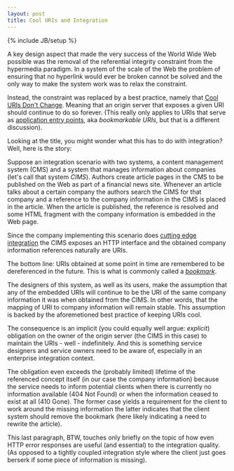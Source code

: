 ```yaml
---
layout: post
title: Cool URIs and Integration
---
```

{% include JB/setup %}

A key design aspect that made the very success of the World Wide Web possible was the removal of the referential integrity constraint from the hypermedia paradigm. In a system of the scale of the Web the problem of ensuring that no hyperlink would ever be broken cannot be solved and the only way to make the system work was to relax the constraint.

Instead, the constraint was replaced by a best practice, namely that [Cool URIs Don't Change](http://www.w3.org/Provider/Style/URI). Meaning that an origin server that exposes a given URI should continue to do so forever. (This really only applies to URIs that serve as [application entry points](http://tech.groups.yahoo.com/group/rest-discuss/message/12180), aka _bookmarkable URIs_, but that is a different discussion).

Looking at the title, you might wonder what this has to do with integration? Well, here is the story:

Suppose an integration scenario with two systems, a content management system (CMS) and a system that manages information about companies (let's call that system _CIMS_). Authors create article pages in the CMS to be published on the Web as part of a financial news site. Whenever an article talks about a certain company the authors search the CIMS for that company and a reference to the company information in the CIMS is placed in the article. When the article is published, the reference is resolved and some HTML fragment with the company information is embedded in the Web page.

Since the company implementing this scenario does [cutting edge integration](http://paulprescod.sys-con.com/node/40442) the CIMS exposes an HTTP interface and the obtained company information references naturally are URIs.

The bottom line: URIs obtained at some point in time are remembered to be dereferenced in the future. This is what is commonly called a [_bookmark_](http://tech.groups.yahoo.com/group/rest-discuss/message/13606). 

The designers of this system, as well as its users, make the assumption that any of the embedded URIs will continue to be the URI of the same company information it was when obtained from the CIMS. In other words, that the mapping of URI to company information will remain stable. This assumption is backed by the aforemetioned best practice of keeping URIs cool.

The consequence is an implicit (you could equally well argue: _explicit_) obligation on the owner of the origin server (the CIMS in this case) to maintain the URIs - well - indefinitely. And this is something service designers and service owners need to be aware of, especially in an enterprise integration context.

The obligation even exceeds the (probably limited) lifetime of the referenced concept itself (in our case the company information) because the service needs to inform potential clients when there is currently no information available (404 Not Found) or when the information ceased to exist at all (410 Gone). The former case yields a requirement for the client to work around the missing information the latter indicates that the client system should remove the bookmark (here likely indicating a need to rewrite the article).

This last paragraph, BTW, touches only briefly on the topic of how even HTTP error responses are useful (and essential) to the integration quality. (As opposed to a tightly coupled integration style where the client just goes berserk if some piece of information is missing).

